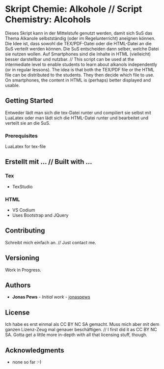 # Skript Chemie: Alkohole // Script Chemistry: Alcohols

Dieses Skript kann in der Mittelstufe genutzt werden, damit sich SuS das Thema Alkanole selbstständig (oder im Regelunterricht) aneignen können. Die Idee ist, dass sowohl die TEX/PDF-Datei oder die HTML-Datei an die SuS verteilt werden können. Die SuS entscheiden dann selber, welche Datei sie nutzen wollen. Auf Smartphones sind die Inhalte in HTML (vielleicht) besser darstellbar und nutzbar. // This script can be used at the intermediate level to enable students to learn about alkanols independently (or in regular lessons). The idea is that both the TEX/PDF file or the HTML file can be distributed to the students. They then decide which file to use. On smartphones, the content in HTML is (perhaps) better displayed and usable.

## Getting Started

Entweder lädt man sich die tex-Datei runter und compiliert sie selbst mit LuaLatex oder man lädt sich die HTML-Datei runter und bearbeitet und verteilt sie an die SuS. 

### Prerequisites

LuaLatex for tex-file

## Erstellt mit ... // Built with ...

### Tex

* TexStudio

### HTML

* VS Codium
* Uses Bootstrap and JQuery

## Contributing

Schreibt mich einfach an. // Just contact me.

## Versioning

Work in Progress.

## Authors

* **Jonas Pews** - *Initial work* - [jonaspews](https://github.com/jonaspews)

## License

Ich habe es erst einmal als CC BY NC SA gemacht. Muss mich aber mit dem ganzen Lizenz-Zeug mal genauer beschäftigen. // I first did it as CC BY NC SA. Gotta get a little more in-depth with all that licensing stuff, though.


## Acknowledgments

* none so far :-)


